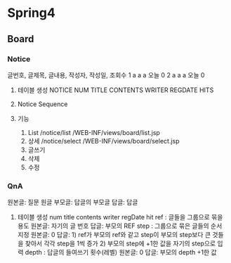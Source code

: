 # Spring4

## Board

### Notice

글번호, 글제목, 글내용, 작성자, 작성일, 조회수
1	  a		 a		a	 오늘		0
2	  a		 a		a	 오늘		0 
	
1. 테이블 생성
	NOTICE
	NUM
	TITLE
	CONTENTS
	WRITER
	REGDATE
	HITS
	
2. Notice Sequence
3. 기능
	1) List
		/notice/list
		/WEB-INF/views/board/list.jsp
	2) 상세
		/notice/select
		/WEB-INF/views/board/select.jsp
	3) 글쓰기
	4) 삭제
	5) 수정
	
	
### QnA
원본글: 질문 원글
부모글: 답글의 부모글
답글: 답글
1. 테이블 생성
	num
	title
	contents
	writer
	regDate
	hit
	ref : 글들을 그룹으로 묶을 용도
		원본글: 자기의 글 번호
		답글: 부모의 REF
	step : 그룹으로 묶은 글들의 순서 지정
		원본글: 0
		답글: 1) ref가 부모의 ref와 같고 step이 부모의 step보다 큰 것들을 찾아서 각각 step을 1씩 증가
		2) 부모의 step에 +1한 값을 자기의 step으로 입력
	depth : 답글의 들여쓰기 횟수(레벨)
		원본글: 0
		답글: 부모의 depth +1한 값